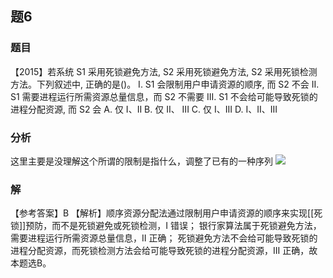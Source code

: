 ## 题6
### 题目
【2015】若系统 S1 采用死锁避免方法, S2 采用死锁避免方法, S2 采用死锁检测方法。下列叙述中, 正确的是()。
I. S1 会限制用户申请资源的顺序, 而 S2 不会 
II. S1 需要进程运行所需资源总量信息，而 S2 不需要
III. S1 不会给可能导致死锁的进程分配资源, 而 S2 会
A. 仅 I、II 
B. 仅 II、 III 
C. 仅 I、III 
D. I、II、III
### 分析
这里主要是没理解这个所谓的限制是指什么，调整了已有的一种序列
![](https://img.hwenyi.live/202411061358622.webp)
### 解
【参考答案】B
【解析】顺序资源分配法通过限制用户申请资源的顺序来实现[[死锁]]预防，而不是死锁避免或死锁检测，I 错误；
银行家算法属于死锁避免方法，需要进程运行所需资源总量信息，II 正确；
死锁避免方法不会给可能导致死锁的进程分配资源，而死锁检测方法会给可能导致死锁的进程分配资源，III 正确，故本题选B。